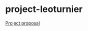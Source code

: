 # project-leoturnier
[Project proposal](https://github.com/2021-4ahif-syp/project-leoturnier/blob/master/Projektauftrag/asciidocs/index.adoc)